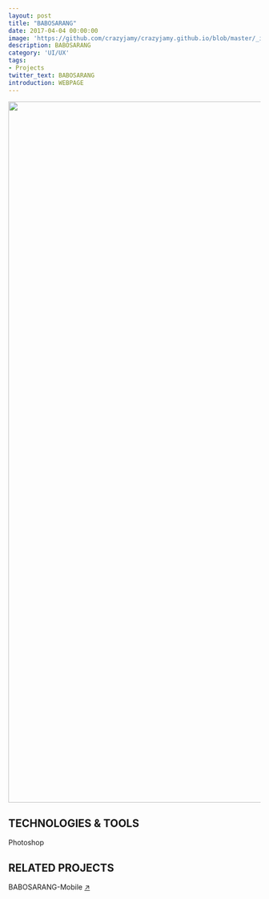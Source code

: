 ```yaml
---
layout: post
title: "BABOSARANG"
date: 2017-04-04 00:00:00
image: 'https://github.com/crazyjamy/crazyjamy.github.io/blob/master/_images/_thumbnail/babosarang.png?raw=true'
description: BABOSARANG
category: 'UI/UX'
tags:
- Projects
twitter_text: BABOSARANG
introduction: WEBPAGE
---
```



<img src="https://github.com/crazyjamy/crazyjamy.github.io/blob/master/_images/_post/babosarang/web-ui-babosarang_02.png?raw=truee" alt="" style="width: 1400px;">

## TECHNOLOGIES & TOOLS
Photoshop

## RELATED PROJECTS
BABOSARANG-Mobile [↗](https://crazyjamy.github.io/kpoplyricsgame/)
